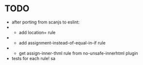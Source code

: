 TODO
====
* after porting from scanjs to eslint:
* * add location= rule
* * add assignment-instead-of-equal-in-if rule
* * get assign-inner-thml rule from no-unsafe-innerhtml plugin
* tests for each rule!
       sa

